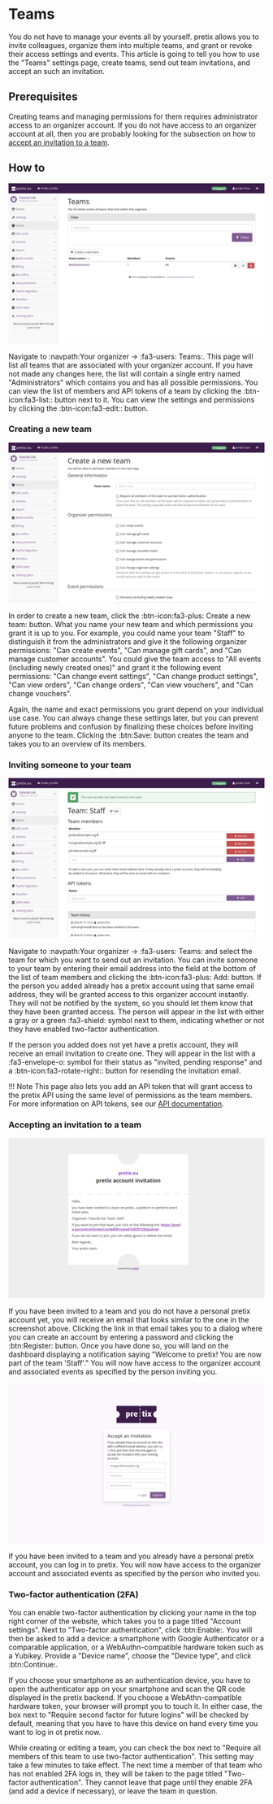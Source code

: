 # Teams

You do not have to manage your events all by yourself. 
pretix allows you to invite colleagues, organize them into multiple teams, and grant or revoke their access settings and events. 
This article is going to tell you how to use the "Teams" settings page, create teams, send out team invitations, and accept an such an invitation. 

## Prerequisites

Creating teams and managing permissions for them requires administrator access to an organizer account. 
If you do not have access to an organizer account at all, then you are probably looking for the subsection on how to [accept an invitation to a team](teams.md#accepting-an-invitation-to-a-team). 

## How to

![Page titled 'Teams', listing a team called 'Administrators' and showing buttons for creating, editing and viewing teams.](../assets/screens/teams/teams.png "Teams screenshot") 

Navigate to :navpath:Your organizer →  :fa3-users: Teams:. 
This page will list all teams that are associated with your organizer account. 
If you have not made any changes here, the list will contain a single entry named "Administrators" which contains you and has all possible permissions. 
You can view the list of members and API tokens of a team by clicking the :btn-icon:fa3-list:: button next to it. 
You can view the settings and permissions by clicking the :btn-icon:fa3-edit:: button. 

### Creating a new team

![Page titled 'Create a new team', with a name input, the option to require 2FA as well as several organizer and event permission settings.](../assets/screens/teams/create-team.png "Create a new team screenshot") 

In order to create a new team, click the :btn-icon:fa3-plus: Create a new team: button. 
What you name your new team and which permissions you grant it is up to you. 
For example, you could name your team "Staff" to distinguish it from the administrators and give it the following organizer permissions: 
"Can create events", "Can manage gift cards", and "Can manage customer accounts". 
You could give the team access to "All events (including newly created ones)" and grant it the following event permissions: 
"Can change event settings", "Can change product settings", "Can view orders", "Can change orders", "Can view vouchers", and "Can change vouchers". 

Again, the name and exact permissions you grant depend on your individual use case. 
You can always change these settings later, but you can prevent future problems and confusion by finalizing these choices before inviting anyone to the team. 
Clicking the :btn:Save: button creates the team and takes you to an overview of its members. 

### Inviting someone to your team

![Page titled 'Team: Staff', listing three members, one of them has a mail icon next to their email address.](../assets/screens/teams/team-invite.png "Team: Staff screenshot") 

Navigate to :navpath:Your organizer → :fa3-users: Teams: and select the team for which you want to send out an invitation. 
You can invite someone to your team by entering their email address into the field at the bottom of the list of team members and clicking the :btn-icon:fa3-plus: Add: button. 
If the person you added already has a pretix account using that same email address, they will be granted access to this organizer account instantly. 
They will not be notified by the system, so you should let them know that they have been granted access. 
The person will appear in the list with either a gray or a green :fa3-shield: symbol next to them, indicating whether or not they have enabled two-factor authentication. 

If the person you added does not yet have a pretix account, they will receive an email invitation to create one. 
They will appear in the list with a :fa3-envelope-o: symbol for their status as "invited, pending response" and a :btn-icon:fa3-rotate-right:: button for resending the invitation email. 

!!! Note 
    This page also lets you add an API token that will grant access to the pretix API using the same level of permissions as the team members. 
    For more information on API tokens, see our [API documentation](https://docs.pretix.eu/en/latest/api/tokenauth.html). 

### Accepting an invitation to a team

![Email titled 'pretix account invitation', specifying the organizer Tutorial Ltd. and the team Staff, displaying a link for joining that team.](../assets/screens/teams/account-invitation.png "pretix account invitation screenshot") 

If you have been invited to a team and you do not have a personal pretix account yet, you will receive an email that looks similar to the one in the screenshot above. 
Clicking the link in that email takes you to a dialog where you can create an account by entering a password and clicking the :btn:Register: button. 
Once you have done so, you will land on the dashboard displaying a notification saying "Welcome to pretix! You are now part of the team 'Staff'." 
You will now have access to the organizer account and associated events as specified by the person inviting you. 

![Page titled 'Accept an invitation' with inputs for email address and password as well as buttons for logging in or registering.](../assets/screens/teams/accept-invitation.png "pretix accept an invitation screenshot") 

If you have been invited to a team and you already have a personal pretix account, you can log in to pretix. 
You will now have access to the organizer account and associated events as specified by the person who invited you. 

### Two-factor authentication (2FA) 

You can enable two-factor authentication by clicking your name in the top right corner of the website, which takes you to a page titled "Account settings". 
Next to "Two-factor authentication", click :btn:Enable:. 
You will then be asked to add a device: a smartphone with Google Authenticator or a comparable application, or a WebAuthn-compatible hardware token such as a Yubikey. 
Provide a "Device name", choose the "Device type", and click :btn:Continue:. 

If you choose your smartphone as an authentication device, you have to open the authenticator app on your smartphone and scan the QR code displayed in the pretix backend. 
If you choose a WebAthn-compatible hardware token, your browser will prompt you to touch it. 
In either case, the box next to "Require second factor for future logins" will be checked by default, meaning that you have to have this device on hand every time you want to log in ot pretix now. 

While creating or editing a team, you can check the box next to "Require all members of this team to use two-factor authentication". 
This setting may take a few minutes to take effect. 
The next time a member of that team who has not enabled 2FA logs in, they will be taken to the page titled "Two-factor authentication". 
They cannot leave that page until they enable 2FA (and add a device if necessary), or leave the team in question. 